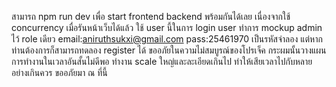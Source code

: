 สามารถ npm run dev เพื่อ start frontend backend พร้อมกันได้เลย เนื่องจากใช้ concurrency
เมื่อรันหน้าเว็บได้แล้ว ใช้ user นี้ในการ login user ทำการ mockup admin ไว้ role เดียว email:aniruthsukxi@gmail.com pass:25461970 เป็นรหัสจำลอง แต่หากท่านต้องการก็สามารถทดลอง register ได้
ขออภัยในความไม่สมบูรณ์ของโปรเจ็ค กระผมนั้นวางแผนการทำงานในเวลาอันสั้นไม่ดีพอ ทำงาน scale ใหญ่และละเอียดเกินไป ทำให้เสียเวลาไปกับหลายอย่างเกินควร ขออภัยมา ณ ที่นี้
